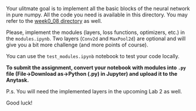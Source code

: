 Your ulitmate goal is to implement all the basic blocks of the neural network in pure numpy. All the code you need is available in this directory. You may refer to the [week0_08 directory](https://github.com/girafe-ai/ml-mipt/tree/basic_s21/week0_08_intro_to_DL) as well.

Please, implement the modules (layers, loss functions, optimizers, etc.) in the `modules.ipynb`. Two layers (`Conv2d` and `MaxPool2d`) are optional and will give you a bit more challenge (and more points of course).

You can use the `test_modules.ipynb` notebook to test your code locally.

__To submit the assignment, convert your notebook with modules into `.py` file (File->Download as->Python (.py) in Jupyter) and upload it to the Anytask.__

P.s. You will need the implemented layers in the upcoming Lab 2 as well. 

Good luck!
